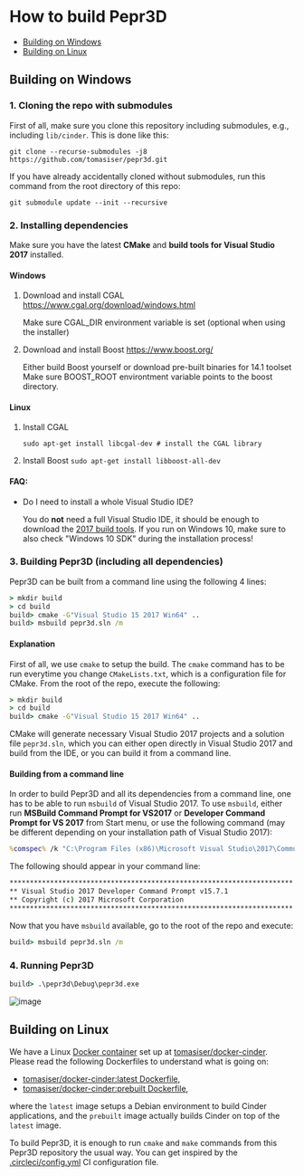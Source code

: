 # How to build Pepr3D

- [Building on Windows](#building-on-windows)
- [Building on Linux](#building-on-linux)

## Building on Windows

### 1. Cloning the repo with submodules

First of all, make sure you clone this repository including submodules, e.g., including `lib/cinder`. This is done like this:

```
git clone --recurse-submodules -j8 https://github.com/tomasiser/pepr3d.git
```

If you have already accidentally cloned without submodules, run this command from the root directory of this repo:

```
git submodule update --init --recursive
```

### 2. Installing dependencies

Make sure you have the latest **CMake** and **build tools for Visual Studio 2017** installed.

#### Windows

 1. Download and install CGAL https://www.cgal.org/download/windows.html

    Make sure CGAL_DIR environment variable is set (optional when using the installer)

 2. Download and install Boost https://www.boost.org/

	Either build Boost yourself or download pre-built binaries for 14.1 toolset
    Make sure BOOST_ROOT environtment variable points to the boost directory.

#### Linux

 1. Install CGAL
 
	`sudo apt-get install libcgal-dev # install the CGAL library`
	
 2. Install Boost
	`sudo apt-get install libboost-all-dev`


#### FAQ:
- Do I need to install a whole Visual Studio IDE?
  
  You do **not** need a full Visual Studio IDE, it should be enough to download the [2017 build tools](https://visualstudio.microsoft.com/cs/downloads/). If you run on Windows 10, make sure to also check "Windows 10 SDK" during the installation process!

### 3. Building Pepr3D (including all dependencies)

Pepr3D can be built from a command line using the following 4 lines:

```cmd
> mkdir build
> cd build
build> cmake -G"Visual Studio 15 2017 Win64" ..
build> msbuild pepr3d.sln /m
```

#### Explanation

First of all, we use `cmake` to setup the build. The `cmake` command has to be run everytime you change `CMakeLists.txt`, which is a configuration file for CMake. From the root of the repo, execute the following:

```cmd
> mkdir build
> cd build
build> cmake -G"Visual Studio 15 2017 Win64" ..
```

CMake will generate necessary Visual Studio 2017 projects and a solution file `pepr3d.sln`, which you can either open directly in Visual Studio 2017 and build from the IDE, or you can build it from a command line.

#### Building from a command line

In order to build Pepr3D and all its dependencies from a command line, one has to be able to run `msbuild` of Visual Studio 2017. To use `msbuild`, either run **MSBuild Command Prompt for VS2017** or **Developer Command Prompt for VS 2017** from Start menu, or use the following command (may be different depending on your installation path of Visual Studio 2017):

```cmd
%comspec% /k "C:\Program Files (x86)\Microsoft Visual Studio\2017\Community\Common7\Tools\VsDevCmd.bat"
```

The following should appear in your command line:

```cmd
**********************************************************************
** Visual Studio 2017 Developer Command Prompt v15.7.1
** Copyright (c) 2017 Microsoft Corporation
**********************************************************************
```


Now that you have `msbuild` available, go to the root of the repo and execute:

```cmd
build> msbuild pepr3d.sln /m
```

### 4. Running Pepr3D

```cmd
build> .\pepr3d\Debug\pepr3d.exe
```

![image](https://user-images.githubusercontent.com/10374559/42907924-a17c08d0-8adf-11e8-8ba1-3b1af237d2a2.png)

## Building on Linux

We have a Linux [Docker container](https://www.docker.com/resources/what-container) set up at [tomasiser/docker-cinder](https://github.com/tomasiser/docker-cinder). Please read the following Dockerfiles to understand what is going on:

- [tomasiser/docker-cinder:latest Dockerfile](https://github.com/tomasiser/docker-cinder/blob/master/Dockerfile),
- [tomasiser/docker-cinder:prebuilt Dockerfile](https://github.com/tomasiser/docker-cinder/blob/prebuilt/Dockerfile),

where the `latest` image setups a Debian environment to build Cinder applications, and the `prebuilt` image actually builds Cinder on top of the `latest` image.

To build Pepr3D, it is enough to run `cmake` and `make` commands from this Pepr3D repository the usual way. You can get inspired by the [.circleci/config.yml](.circleci/config.yml) CI configuration file.
